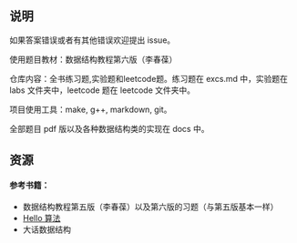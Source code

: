 ## 说明
如果答案错误或者有其他错误欢迎提出 issue。

使用题目教材：数据结构教程第六版（李春葆）

仓库内容：全书练习题,实验题和leetcode题。练习题在 excs.md 中，实验题在 labs 文件夹中，leetcode 题在 leetcode 文件夹中。

项目使用工具：make, g++, markdown, git。

全部题目 pdf 版以及各种数据结构类的实现在 docs 中。

## 资源

#### 参考书籍：
 - 数据结构教程第五版（李春葆）以及第六版的习题（与第五版基本一样）
 - [Hello 算法](https://www.hello-algo.com/)
 - 大话数据结构
